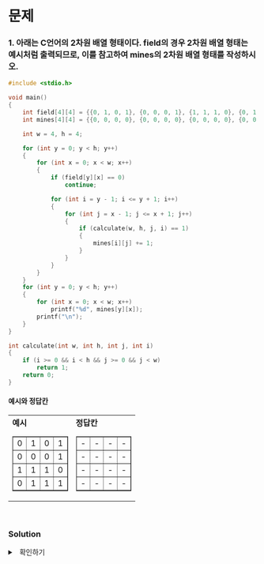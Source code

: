 # 문제

### 1. 아래는 C언어의 2차원 배열 형태이다. field의 경우 2차원 배열 형태는 예시처럼 출력되므로, 이를 참고하여 mines의 2차원 배열 형태를 작성하시오.

```c
#include <stdio.h>

void main()
{
    int field[4][4] = {{0, 1, 0, 1}, {0, 0, 0, 1}, {1, 1, 1, 0}, {0, 1, 1, 1}};
    int mines[4][4] = {{0, 0, 0, 0}, {0, 0, 0, 0}, {0, 0, 0, 0}, {0, 0, 0, 0}};

    int w = 4, h = 4;

    for (int y = 0; y < h; y++)
    {
        for (int x = 0; x < w; x++)
        {
            if (field[y][x] == 0)
                continue;

            for (int i = y - 1; i <= y + 1; i++)
            {
                for (int j = x - 1; j <= x + 1; j++)
                {
                    if (calculate(w, h, j, i) == 1)
                    {
                        mines[i][j] += 1;
                    }
                }
            }
        }
    }
    for (int y = 0; y < h; y++)
    {
        for (int x = 0; x < w; x++)
            printf("%d", mines[y][x]);
        printf("\n");
    }
}

int calculate(int w, int h, int j, int i)
{
    if (i >= 0 && i < h && j >= 0 && j < w)
        return 1;
    return 0;
}
```

#### 예시와 정답칸

<table>
  <tr>
    <td>
      <b>예시</b>
      <table border="1">
        <tr><td>0</td><td>1</td><td>0</td><td>1</td></tr>
        <tr><td>0</td><td>0</td><td>0</td><td>1</td></tr>
        <tr><td>1</td><td>1</td><td>1</td><td>0</td></tr>
        <tr><td>0</td><td>1</td><td>1</td><td>1</td></tr>
      </table>
    </td>
    <td>
      <b>정답칸</b>
      <table border="1">
        <tr><td>-</td><td>-</td><td>-</td><td>-</td></tr>
        <tr><td>-</td><td>-</td><td>-</td><td>-</td></tr>
        <tr><td>-</td><td>-</td><td>-</td><td>-</td></tr>
        <tr><td>-</td><td>-</td><td>-</td><td>-</td></tr>
      </table>
    </td>
  </tr>
</table>

<br />

### Solution

<details>
<summary> &nbsp; 확인하기</summary>
<div style="padding-left: 1rem" markdown="1">

요약 - 4\*4 지뢰찾기
<br />
<br />

**주요 코드**

```c
// 0 <= i < h, 0 <= j < w  이면 1 아니면 0리턴
int calculate(int w, int h, int j, int i)


// 4중 for문
// --- field 순회 ---
// 1. 0 < y < h  - y++
// 2. 0 < x < w  - x++
// field[y][x] == 1인 경우에만 아래의 for문 실행

// --- mines 순회 ---
// 3. y - 1 < i < y + 1  - i++
// 4. x - 1 < j < x + 1  - j++
// calculate(4, 4, j, i)가 1인 경우 -> mines[i][j] += 1;

// calculate는 i,j가 0과 3 사이에 있으면 1이므로
// -> field[y][x]가 1인 점의 플마 1의 점까지를 +1 시키면 됨.
// -> field[y][x]가 1인 점을 주변으로 +1 시키면 헷갈리니, 본인의 점을 반경으로 1의 갯수를 세는 것이 헷갈리지 않고 편함
for (int y = 0; y < h; y++)
    for (int x = 0; x < w; x++)
        for (int i = y - 1; i <= y + 1; i++)
            for (int j = x - 1; j <= x + 1; j++)
```

## 예시와 정답칸

<table>
  <tr>
    <td>
      <b>field</b>
      <table border="1">
        <tr><td>0</td><td>1</td><td>0</td><td>1</td></tr>
        <tr><td>0</td><td>0</td><td>0</td><td>1</td></tr>
        <tr><td>1</td><td>1</td><td>1</td><td>0</td></tr>
        <tr><td>0</td><td>1</td><td>1</td><td>1</td></tr>
      </table>
    </td>
    <td>
      <b>mines(정답)</b>
      <table border="1">
        <tr><td>1</td><td>1</td><td>3</td><td>2</td></tr>
        <tr><td>3</td><td>4</td><td>5</td><td>3</td></tr>
        <tr><td>3</td><td>5</td><td>6</td><td>4</td></tr>
        <tr><td>3</td><td>5</td><td>5</td><td>3</td></tr>
      </table>
    </td>
  </tr>
</table>

</div>
</details>
